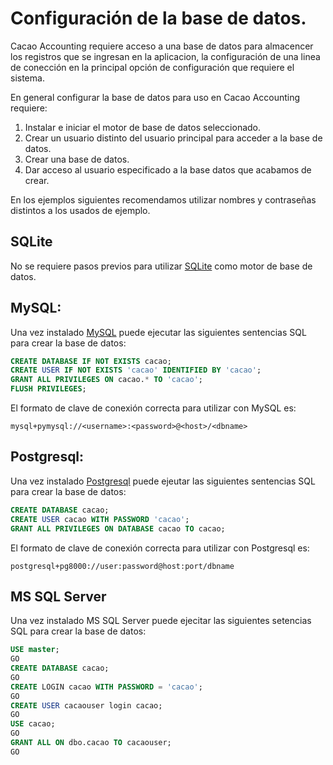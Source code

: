 # Configuración de la base de datos.

Cacao Accounting requiere acceso a una base de datos para almacencer los registros que se ingresan en la
aplicacion, la configuración de una linea de conección en la principal opción de configuración que requiere
el sistema.

En general configurar la base de datos para uso en Cacao Accounting requiere:

1. Instalar e iniciar el motor de base de datos seleccionado.
2. Crear un usuario distinto del usuario principal para acceder a la base de datos.
3. Crear una base de datos.
4. Dar acceso al usuario especificado a la base datos que acabamos de crear.

En los ejemplos siguientes recomendamos utilizar nombres y contraseñas distintos a los usados de ejemplo.

## SQLite

No se requiere pasos previos para utilizar [SQLite](https://docs.sqlalchemy.org/en/20/dialects/sqlite.html) como motor de base de datos.

## MySQL:

Una vez instalado [MySQL](https://docs.sqlalchemy.org/en/20/dialects/mysql.html) puede ejecutar las siguientes sentencias SQL para crear la base de datos:

```sql
CREATE DATABASE IF NOT EXISTS cacao;
CREATE USER IF NOT EXISTS 'cacao' IDENTIFIED BY 'cacao';
GRANT ALL PRIVILEGES ON cacao.* TO 'cacao';
FLUSH PRIVILEGES;
```

El formato de clave de conexión correcta para utilizar con MySQL es:

```
mysql+pymysql://<username>:<password>@<host>/<dbname>
```

## Postgresql:

Una vez instalado [Postgresql](https://docs.sqlalchemy.org/en/20/dialects/postgresql.html) puede ejeutar las siguientes sentencias SQL para crear la base de datos:

```sql
CREATE DATABASE cacao;
CREATE USER cacao WITH PASSWORD 'cacao';
GRANT ALL PRIVILEGES ON DATABASE cacao TO cacao;
```

El formato de clave de conexión correcta para utilizar con Postgresql es:

```
postgresql+pg8000://user:password@host:port/dbname
```

## MS SQL Server

Una vez instalado MS SQL Server puede ejecitar las siguientes setencias SQL para crear la base de datos:

```sql
USE master;
GO
CREATE DATABASE cacao;
GO
CREATE LOGIN cacao WITH PASSWORD = 'cacao';
GO
CREATE USER cacaouser login cacao;
GO
USE cacao;
GO
GRANT ALL ON dbo.cacao TO cacaouser;
GO
```
